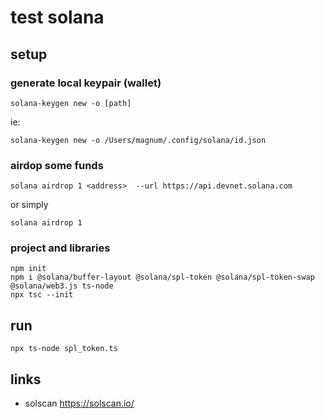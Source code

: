 # test solana

## setup
### generate local keypair (wallet)

```
solana-keygen new -o [path]
```
ie:

```
solana-keygen new -o /Users/magnum/.config/solana/id.json
```

### airdop some funds
```
solana airdrop 1 <address>  --url https://api.devnet.solana.com
```
or simply 
```
solana airdrop 1
```

### project and libraries
```
npm init
npm i @solana/buffer-layout @solana/spl-token @solana/spl-token-swap @solana/web3.js ts-node
npx tsc --init
```

## run
```
npx ts-node spl_token.ts
```

## links
* solscan https://solscan.io/ 